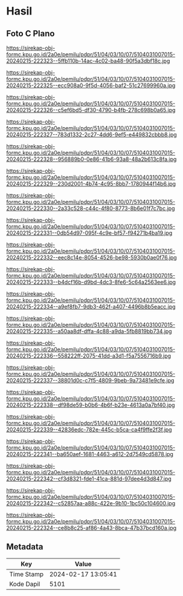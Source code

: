 # Hasil

## Foto C Plano

https://sirekap-obj-formc.kpu.go.id/2a0e/pemilu/pdpr/51/04/03/10/07/5104031007015-20240215-222323--5ffb110b-14ac-4c02-ba48-90f5a3dbf18c.jpg

https://sirekap-obj-formc.kpu.go.id/2a0e/pemilu/pdpr/51/04/03/10/07/5104031007015-20240215-222325--ecc908a0-9f5d-4056-baf2-51c27699960a.jpg

https://sirekap-obj-formc.kpu.go.id/2a0e/pemilu/pdpr/51/04/03/10/07/5104031007015-20240215-222326--c5ef6bd5-df30-4790-b4fb-278c698b0a65.jpg

https://sirekap-obj-formc.kpu.go.id/2a0e/pemilu/pdpr/51/04/03/10/07/5104031007015-20240215-222327--783d1332-2c27-4dd6-9ef5-e449832cbbb8.jpg

https://sirekap-obj-formc.kpu.go.id/2a0e/pemilu/pdpr/51/04/03/10/07/5104031007015-20240215-222328--956889b0-0e86-41b6-93a8-48a2b613c8fa.jpg

https://sirekap-obj-formc.kpu.go.id/2a0e/pemilu/pdpr/51/04/03/10/07/5104031007015-20240215-222329--230d2001-4b74-4c95-8bb7-1780944f14b6.jpg

https://sirekap-obj-formc.kpu.go.id/2a0e/pemilu/pdpr/51/04/03/10/07/5104031007015-20240215-222330--2a33c528-c44c-4f80-8773-8b6e01f7c7bc.jpg

https://sirekap-obj-formc.kpu.go.id/2a0e/pemilu/pdpr/51/04/03/10/07/5104031007015-20240215-222331--0db54d97-095f-4c9e-bf57-f94271b4ba19.jpg

https://sirekap-obj-formc.kpu.go.id/2a0e/pemilu/pdpr/51/04/03/10/07/5104031007015-20240215-222332--eec8c14e-8054-4526-be98-5930b0ae0f76.jpg

https://sirekap-obj-formc.kpu.go.id/2a0e/pemilu/pdpr/51/04/03/10/07/5104031007015-20240215-222333--b4dcf16b-d9bd-4dc3-8fe6-5c64a2563ee6.jpg

https://sirekap-obj-formc.kpu.go.id/2a0e/pemilu/pdpr/51/04/03/10/07/5104031007015-20240215-222334--a9ef8fb7-9db3-462f-a407-4496b8b5eacc.jpg

https://sirekap-obj-formc.kpu.go.id/2a0e/pemilu/pdpr/51/04/03/10/07/5104031007015-20240215-222335--a50aa8df-dffa-4c88-a9da-5fb8819bb734.jpg

https://sirekap-obj-formc.kpu.go.id/2a0e/pemilu/pdpr/51/04/03/10/07/5104031007015-20240215-222336--558222ff-2075-41dd-a3d1-f5a7556716b9.jpg

https://sirekap-obj-formc.kpu.go.id/2a0e/pemilu/pdpr/51/04/03/10/07/5104031007015-20240215-222337--38801d0c-c7f5-4809-9beb-9a73481e9cfe.jpg

https://sirekap-obj-formc.kpu.go.id/2a0e/pemilu/pdpr/51/04/03/10/07/5104031007015-20240215-222338--df98de59-b0b6-4b6f-b23e-4613a0a7bf40.jpg

https://sirekap-obj-formc.kpu.go.id/2a0e/pemilu/pdpr/51/04/03/10/07/5104031007015-20240215-222339--42836edc-782e-445c-b5ca-ca4f9ffe2f3f.jpg

https://sirekap-obj-formc.kpu.go.id/2a0e/pemilu/pdpr/51/04/03/10/07/5104031007015-20240215-222341--ba650aef-1681-4463-a612-2d7549cd5878.jpg

https://sirekap-obj-formc.kpu.go.id/2a0e/pemilu/pdpr/51/04/03/10/07/5104031007015-20240215-222342--cf3d8321-fde1-41ca-881d-97dee4d3d847.jpg

https://sirekap-obj-formc.kpu.go.id/2a0e/pemilu/pdpr/51/04/03/10/07/5104031007015-20240215-222342--c52857aa-a88c-422e-9b10-1bc50c104600.jpg

https://sirekap-obj-formc.kpu.go.id/2a0e/pemilu/pdpr/51/04/03/10/07/5104031007015-20240215-222324--ce8b8c25-af86-4a43-8bca-47b37bcd160a.jpg


## Metadata

| Key        | Value               |
| ---------- | ------------------- |
| Time Stamp | 2024-02-17 13:05:41 |
| Kode Dapil | 5101                |



